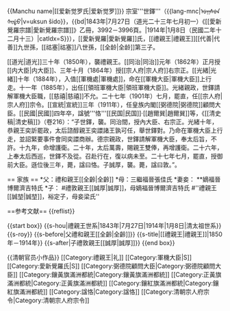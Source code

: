 {{Manchu name|[[爱新觉罗氏|爱新觉罗]]}}
宗室'''世鐸'''（{{lang-mnc|ᡠᡴᠰᡠᠨ <br>ᡧᡳᡩᠣ|v=uksun šido}}，{{bd|1843年|7月27日（道光二十三年七月初一）<ref name=ax>《[[愛新覺羅宗譜|愛新覺羅宗譜]]》乙冊，3992－3996頁。</ref>|1914年|1月8日（民國二年十二月十三）<ref name=ax/>|catIdx=S}}），[[愛新覺羅|愛新覺羅]]氏，[[禮親王|禮親王]][[代善|代善]]九世孫，[[祜塞|祜塞]]八世孫，[[全龄|全龄]]第三子。

[[道光|道光]]三十年（1850年），襲禮親王。[[同治|同治]]元年（1862年）正月授[[内大臣|内大臣]]、三年十月（1864年）授[[宗人府|宗人府]]右宗正<ref name=ax/>。[[光緒|光緒]]十年（1884年），入值[[軍機處|軍機處]]，命在[[軍機大臣|軍機大臣]]上行走。十一年（1885年），出任[[領班軍機大臣|領班軍機大臣]]。光緒親政，世鐸請解軍機大臣職，[[慈禧|慈禧]]不允。二十七年（1901年）七月，罷直，任[[宗人府|宗人府]]宗令。[[宣統|宣統]]三年（1911年），任皇族内閣[[弼德院|弼德院]]顧問大臣。[[民國|民國]]四年卒，諡號'''恪'''<ref>[[民国|民国]]·[[趙爾巽|趙爾巽]]等，《[[清史稿|清史稿]]》（卷216）：“子世鐸，襲。同治間，授內大臣、右宗正。光緒十年，恭親王奕訢罷政，太后諮醇親王奕譞諸王孰可任，舉世鐸對。乃命在軍機大臣上行走，並詔緊要事件會同奕譞商辦。德宗親政，世鐸請解軍機大臣，奉太后旨，不許。十九年，命增護衛。二十年，太后萬壽，賜親王雙俸，再增護衛。二十六年，上奉太后西巡，世鐸不及從。召赴行在，復以病未至。二十七年七月，罷直，授御前大臣。遜位後三年，薨，諡曰恪。子誠厚，襲。薨，諡曰敦。”</ref>。

== 家族 ==
*父：禮和親王[[全齡|全齡]]
*母：三繼福晉張佳氏<ref name=ax/>
*妻妾：<ref name=ax/>
**嫡福晉博爾濟吉特氏
*子：<ref name=ax/>
#禮敦親王[[誠厚|誠厚]]，母嫡福晉博爾濟吉特氏
#''禮親王[[誠堃|誠堃]]，裕定子，母妾梁氏''

==参考文献==
{{reflist}}

{{start box}}
{{s-hou|禮親王世系|1843年|7月27日|1914年|1月8日|清太祖世系}}
{{s-roy}}
{{s-before|父禮和親王[[全齡|全齡]]}}
{{s-title|[[禮親王|禮親王]]|1850年－1914年}}
{{s-after|子禮敦親王[[誠厚|誠厚]]}}
{{end box}}

{{清朝官员小作品}}
[[Category:禮親王|礼]]
[[Category:軍機大臣|S]]
[[Category:愛新覺羅氏|S]]
[[Category:弼德院顧問大臣|Category:弼德院顧問大臣]]
[[Category:鑲黃旗滿洲都統|Category:鑲黃旗滿洲都統]]
[[Category:正黃旗滿洲都統|Category:正黃旗滿洲都統]]
[[Category:鑲紅旗滿洲都統|Category:鑲紅旗滿洲都統]]
[[Category:諡恪|Category:諡恪]]
[[Category:清朝宗人府宗令|Category:清朝宗人府宗令]]